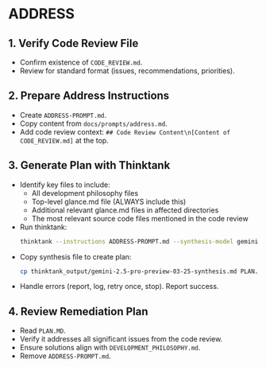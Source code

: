 # ADDRESS

## 1. Verify Code Review File
- Confirm existence of `CODE_REVIEW.md`.
- Review for standard format (issues, recommendations, priorities).

## 2. Prepare Address Instructions
- Create `ADDRESS-PROMPT.md`.
- Copy content from `docs/prompts/address.md`.
- Add code review context: `## Code Review Content\n[Content of CODE_REVIEW.md]` at the top.

## 3. Generate Plan with Thinktank
- Identify key files to include:
    - All development philosophy files
    - Top-level glance.md file (ALWAYS include this)
    - Additional relevant glance.md files in affected directories
    - The most relevant source code files mentioned in the code review
- Run thinktank:
    ```bash
    thinktank --instructions ADDRESS-PROMPT.md --synthesis-model gemini-2.5-pro-preview-03-25 --model gemini-2.5-flash-preview-04-17 --model gemini-2.5-pro-preview-03-25 --model gpt-4.1 --model o4-mini [development philosophy files] [glance.md files] [relevant source files]
    ```
- Copy synthesis file to create plan:
    ```bash
    cp thinktank_output/gemini-2.5-pro-preview-03-25-synthesis.md PLAN.md
    ```
- Handle errors (report, log, retry once, stop). Report success.

## 4. Review Remediation Plan
- Read `PLAN.MD`.
- Verify it addresses all significant issues from the code review.
- Ensure solutions align with `DEVELOPMENT_PHILOSOPHY.md`.
- Remove `ADDRESS-PROMPT.md`.

